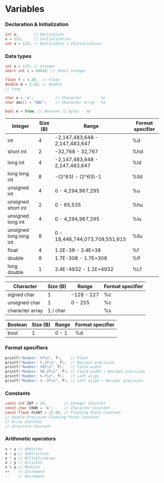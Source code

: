 # Variables

### Declaration & Initialization

```c
int x;       // Declaration
x = 123;     // Initialization
int x = 123; // Declaration + Initialization
```

### Data types

```c
int x = 123; // Integer
short int i = 69420; // Shost integer

float f = 4.20;  // Float
double d = 3.14; // Double
// Long

char a = 'a';          // Character       - %c
char abc[] = "ABC";    // Character array - %s

bool e = true; // Boolean (1 byte) - %d
```

| Integer                | Size (B) | Range                                       | Format specifier |
| ---------------------- | -------- | ------------------------------------------- | ---------------- |
| int                    | 4        | -2,147,483,648 - 2,147,483,647              | %d
| short int              | 2        |        -32,768 - 32,767                     | %hd
| long int               | 4        | -2,147,483,648 - 2,147,483,647              | %ld
| long long int          | 8        |        -(2^63) - (2^63)-1                   | %lld
| unsigned int           | 4        |              0 - 4,294,967,295              | %u
| unsigned short int     | 2        |              0 - 65,535                     | %hu
| unsigned long int      | 4        |              0 - 4,294,967,295              | %lu
| unsigned long long int | 8        |              0 - 18,446,744,073,709,551,615 | %llu
| float                  | 4        |        1.2E-38 - 3.4E+38                    | %f
| double                 | 8        |       1.7E-308 - 1.7E+308                   | %lf
| long double            | 1        |      3.4E-4932 - 1.1E+4932                  | %Lf

| Character              | Size (B) | Range                                       | Format specifier |
| ---------------------- | -------- | ------------------------------------------- | ---------------- |
| signed char            | 1        |           -128 - 127                        | %c
| unsigned char          | 1        |              0 - 255                        | %c
| character array        | 1 / char |                                             | %s

| Boolean                | Size (B) | Range                                       | Format specifier |
| ---------------------- | -------- | ------------------------------------------- | ---------------- |
| bool                   | 1        |              0 - 1                          | %d

### Format specifiers

```c
printf("Number: %f\n", f);    // Float
printf("Number: %.2f\n", f);  // Decimal precision
printf("Number: %8f\n", f);   // Field width
printf("Number: %8.2f\n", f); // Field width + Decimal precision
printf("Number: %-f\n", f);   // Left align
printf("Number: %-.3f\n", f); // Left align + Decimal precision
```

### Constants

```c
const int INT = 25;        // Integer Constant
const char CHAR = 'A';     // Character Constant
const float FLOAT = 15.66; // Floating Point Constant
// Double Precision Floating Point Constant
// Array Constant
// Structure Constant
```
### Arithmetic operators

```c
x + y // Addition
x – y // Subtraction
x * y // Multiplication
x / y // Division
x % y // Modulus
++    // Increment
--    // Decrement
```



